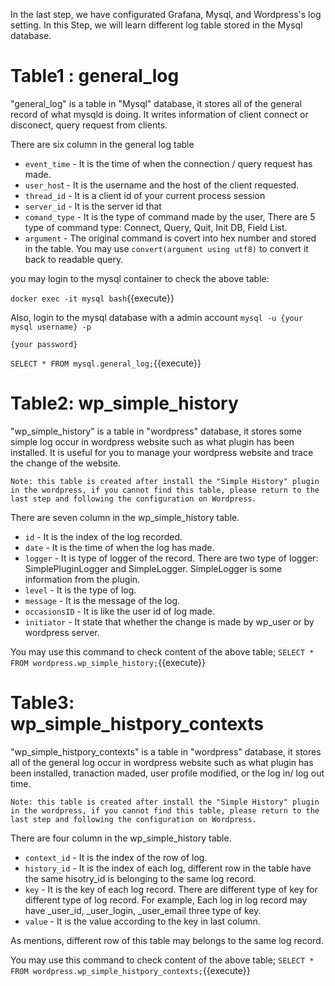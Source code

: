 

In the last step, we have configurated Grafana, Mysql, and Wordpress's log setting.
In this Step, we will learn different log table stored in the Mysql database.

# Table1 : general_log
"general_log" is a table in "Mysql" database, it stores all of the general record of what mysqld is doing. It writes information of client connect or disconect, query request from clients.

There are six column in the general log table
* `event_time` - It is the time of when the connection / query request has made.
* `user_hos`t - It is the username and the host of the client requested.
* `thread_id` - It is a client id of your current process session
* `server_id` - It is the server id that 
* `comand_type` - It is the type of command made by the user, There are 5 type of command type: Connect, Query, Quit, Init DB, Field List.
* `argument` - The original command is covert into hex number and stored in the table. 
You may use `convert(argument using utf8)` to convert it back to readable query.

you may login to the mysql container to check the above table:

`docker exec -it mysql bash`{{execute}}

Also, login to the mysql database with a admin account
`mysql -u {your mysql username} -p`

`{your password}`

`SELECT * FROM mysql.general_log;`{{execute}}


# Table2: wp_simple_history
"wp_simple_history" is a table in "wordpress" database, it stores some simple log occur in wordpress website such as what plugin has been installed.
It is useful for you to manage your wordpress website and trace the change of the website.

`Note: this table is created after install the "Simple History" plugin in the wordpress, if you cannot find this table, please return to the last step and following the configuration on Wordpress.`

There are seven column in the wp_simple_history table.
* `id` - It is the index of the log recorded.
* `date` - It is the time of when the log has made. 
* `logger` - It is type of logger of the record. There are two type of logger: SimplePluginLogger and SimpleLogger. SimpleLogger is some information from the plugin.
* `level` - It is the type of log.
* `message` - It is the message of the log.
* `occasionsID` - It is like the user id of log made.
* `initiator` - It state that whether the change is made by wp_user or by wordpress server.

You may use this command to check content of the above table;
`SELECT * FROM wordpress.wp_simple_history;`{{execute}}


# Table3: wp_simple_histpory_contexts
"wp_simple_histpory_contexts" is a table in "wordpress" database, it stores all of the general log occur in wordpress website such as what plugin has been installed, tranaction maded, user profile modified, or the log in/ log out time.

`Note: this table is created after install the "Simple History" plugin in the wordpress, if you cannot find this table, please return to the last step and following the configuration on Wordpress.`

There are four column in the wp_simple_history table.
* `context_id` - It is the index of the row of log.
* `history_id` - It is the index of each log, different row in the table have the same hisotry_id is belonging to the same log record.
* `key` - It is the key of each log record. There are different type of key for different type of log record. For example, Each log in log record may have _user_id, _user_login, _user_email three type of key. 
* `value` - It is the value according to the key in last column.

As mentions, different row of this table may belongs to the same log record.

You may use this command to check content of the above table;
`SELECT * FROM wordpress.wp_simple_histpory_contexts;`{{execute}}
